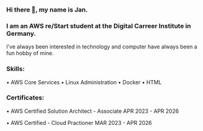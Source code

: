 ### Hi there 👋, my name is Jan.
### I am an AWS re/Start student at the Digital Carreer Institute in Germany.
I've always been interested in technology and computer have always been a fun hobby of mine. 

### Skills: 
•	AWS Core Services
•	Linux Administration
•	Docker
•	HTML

### Certificates:
• AWS Certified Solution Architect - Associate 
  APR 2023 - APR 2026

• AWS Certified - Cloud Practioner
  MAR 2023 - APR 2026

